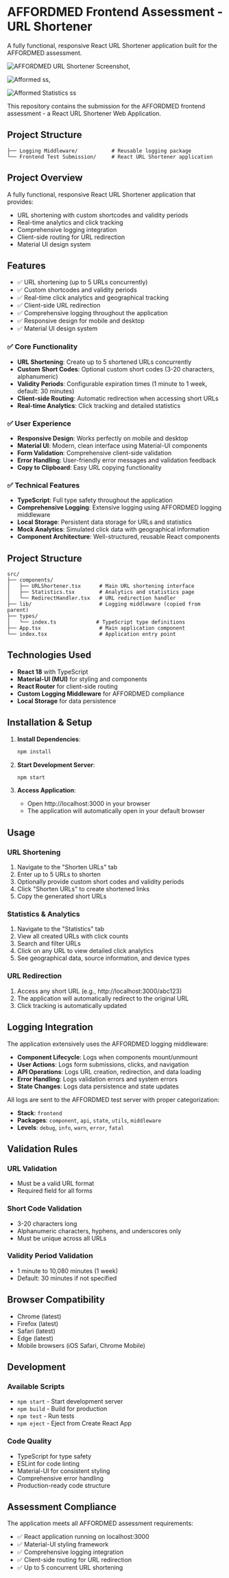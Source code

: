 # AFFORDMED Frontend Assessment - URL Shortener
A fully functional, responsive React URL Shortener application built for the AFFORDMED assessment.

![AFFORDMED URL Shortener Screenshot](https://drive.google.com/uc?export=view&id=1vAgdfJFDTqag_Nvni16cYvGmtZ8QiDtM),

![Afformed ss](https://drive.google.com/uc?export=view&id=1kGrswdv4Re4tBWP61SIFWjsFaLvwXCsT),

![Afformed Statistics ss](https://drive.google.com/uc?export=view&id=1HZ08JE776pD7dsf-iAGpgdH_xQqxaYY1)



This repository contains the submission for the AFFORDMED frontend assessment - a React URL Shortener Web Application.

## Project Structure

```
├── Logging Middleware/           # Reusable logging package
└── Frontend Test Submission/     # React URL Shortener application
```

## Project Overview

A fully functional, responsive React URL Shortener application that provides:
- URL shortening with custom shortcodes and validity periods
- Real-time analytics and click tracking
- Comprehensive logging integration
- Client-side routing for URL redirection
- Material UI design system

## Features

- ✅ URL shortening (up to 5 URLs concurrently)
- ✅ Custom shortcodes and validity periods
- ✅ Real-time click analytics and geographical tracking
- ✅ Client-side URL redirection
- ✅ Comprehensive logging throughout the application
- ✅ Responsive design for mobile and desktop
- ✅ Material UI design system

### ✅ Core Functionality
- **URL Shortening**: Create up to 5 shortened URLs concurrently
- **Custom Short Codes**: Optional custom short codes (3-20 characters, alphanumeric)
- **Validity Periods**: Configurable expiration times (1 minute to 1 week, default: 30 minutes)
- **Client-side Routing**: Automatic redirection when accessing short URLs
- **Real-time Analytics**: Click tracking and detailed statistics

### ✅ User Experience
- **Responsive Design**: Works perfectly on mobile and desktop
- **Material UI**: Modern, clean interface using Material-UI components
- **Form Validation**: Comprehensive client-side validation
- **Error Handling**: User-friendly error messages and validation feedback
- **Copy to Clipboard**: Easy URL copying functionality

### ✅ Technical Features
- **TypeScript**: Full type safety throughout the application
- **Comprehensive Logging**: Extensive logging using AFFORDMED logging middleware
- **Local Storage**: Persistent data storage for URLs and statistics
- **Mock Analytics**: Simulated click data with geographical information
- **Component Architecture**: Well-structured, reusable React components

## Project Structure

```
src/
├── components/
│   ├── URLShortener.tsx      # Main URL shortening interface
│   ├── Statistics.tsx        # Analytics and statistics page
│   └── RedirectHandler.tsx   # URL redirection handler
├── lib/                      # Logging middleware (copied from parent)
├── types/
│   └── index.ts             # TypeScript type definitions
├── App.tsx                   # Main application component
└── index.tsx                 # Application entry point
```

## Technologies Used

- **React 18** with TypeScript
- **Material-UI (MUI)** for styling and components
- **React Router** for client-side routing
- **Custom Logging Middleware** for AFFORDMED compliance
- **Local Storage** for data persistence

## Installation & Setup

1. **Install Dependencies**:
   ```bash
   npm install
   ```

2. **Start Development Server**:
   ```bash
   npm start
   ```

3. **Access Application**:
   - Open http://localhost:3000 in your browser
   - The application will automatically open in your default browser

## Usage

### URL Shortening
1. Navigate to the "Shorten URLs" tab
2. Enter up to 5 URLs to shorten
3. Optionally provide custom short codes and validity periods
4. Click "Shorten URLs" to create shortened links
5. Copy the generated short URLs

### Statistics & Analytics
1. Navigate to the "Statistics" tab
2. View all created URLs with click counts
3. Search and filter URLs
4. Click on any URL to view detailed click analytics
5. See geographical data, source information, and device types

### URL Redirection
1. Access any short URL (e.g., http://localhost:3000/abc123)
2. The application will automatically redirect to the original URL
3. Click tracking is automatically updated

## Logging Integration

The application extensively uses the AFFORDMED logging middleware:

- **Component Lifecycle**: Logs when components mount/unmount
- **User Actions**: Logs form submissions, clicks, and navigation
- **API Operations**: Logs URL creation, redirection, and data loading
- **Error Handling**: Logs validation errors and system errors
- **State Changes**: Logs data persistence and state updates

All logs are sent to the AFFORDMED test server with proper categorization:
- **Stack**: `frontend`
- **Packages**: `component`, `api`, `state`, `utils`, `middleware`
- **Levels**: `debug`, `info`, `warn`, `error`, `fatal`

## Validation Rules

### URL Validation
- Must be a valid URL format
- Required field for all forms

### Short Code Validation
- 3-20 characters long
- Alphanumeric characters, hyphens, and underscores only
- Must be unique across all URLs

### Validity Period Validation
- 1 minute to 10,080 minutes (1 week)
- Default: 30 minutes if not specified

## Browser Compatibility

- Chrome (latest)
- Firefox (latest)
- Safari (latest)
- Edge (latest)
- Mobile browsers (iOS Safari, Chrome Mobile)

## Development

### Available Scripts

- `npm start` - Start development server
- `npm build` - Build for production
- `npm test` - Run tests
- `npm eject` - Eject from Create React App

### Code Quality

- TypeScript for type safety
- ESLint for code linting
- Material-UI for consistent styling
- Comprehensive error handling
- Production-ready code structure

## Assessment Compliance

The application meets all AFFORDMED assessment requirements:

- ✅ React application running on localhost:3000
- ✅ Material-UI styling framework
- ✅ Comprehensive logging integration
- ✅ Client-side routing for URL redirection
- ✅ Up to 5 concurrent URL shortening
